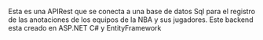 Esta es una APIRest que se conecta a una base de datos Sql para el registro de las anotaciones de los equipos de la NBA y sus jugadores.
Este backend esta creado en ASP.NET C# y EntityFramework
